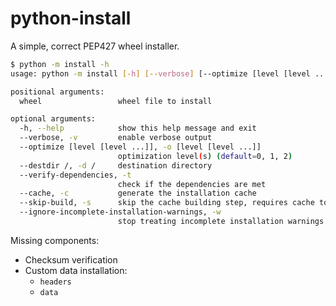 # python-install

A simple, correct PEP427 wheel installer.

```sh
$ python -m install -h
usage: python -m install [-h] [--verbose] [--optimize [level [level ...]]] [--destdir /] [--verify-dependencies] [--cache] [--skip-build] [--ignore-incomplete-installation-warnings] [wheel]

positional arguments:
  wheel                 wheel file to install

optional arguments:
  -h, --help            show this help message and exit
  --verbose, -v         enable verbose output
  --optimize [level [level ...]], -o [level [level ...]]
                        optimization level(s) (default=0, 1, 2)
  --destdir /, -d /     destination directory
  --verify-dependencies, -t
                        check if the dependencies are met
  --cache, -c           generate the installation cache
  --skip-build, -s      skip the cache building step, requires cache to be present already
  --ignore-incomplete-installation-warnings, -w
                        stop treating incomplete installation warnings as errors
```

Missing components:
  - Checksum verification
  - Custom data installation:
    - `headers`
    - `data`
